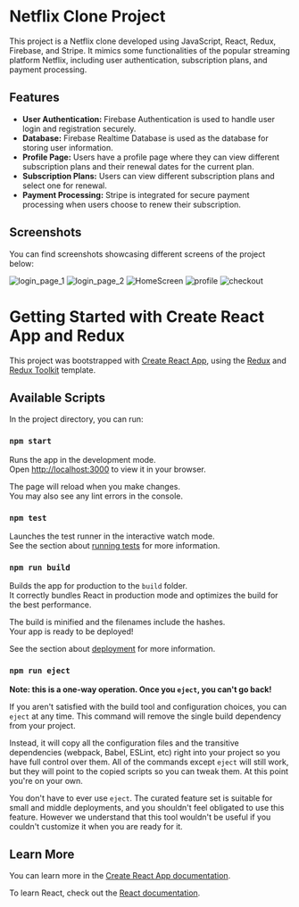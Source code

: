 # Netflix Clone Project

This project is a Netflix clone developed using JavaScript, React, Redux, Firebase, and Stripe. It mimics some functionalities of the popular streaming platform Netflix, including user authentication, subscription plans, and payment processing.

## Features

- **User Authentication:** Firebase Authentication is used to handle user login and registration securely.
- **Database:** Firebase Realtime Database is used as the database for storing user information.
- **Profile Page:** Users have a profile page where they can view different subscription plans and their renewal dates for the current plan.
- **Subscription Plans:** Users can view different subscription plans and select one for renewal.
- **Payment Processing:** Stripe is integrated for secure payment processing when users choose to renew their subscription.

## Screenshots

You can find screenshots showcasing different screens of the project below:

![login_page_1](https://github.com/ArchitKayal/Netflix/assets/59079120/60bccd92-3df1-4e31-b1d6-3e483b542b3c)
![login_page_2](https://github.com/ArchitKayal/Netflix/assets/59079120/9d03091d-a9bb-44bf-9e51-ef2ded00e629)
![HomeScreen](https://github.com/ArchitKayal/Netflix/assets/59079120/36d83518-7a3c-4376-8dc6-d154dfcd7a2b)
![profile](https://github.com/ArchitKayal/Netflix/assets/59079120/1074eed6-675f-45b8-8a90-520f8874072c)
![checkout](https://github.com/ArchitKayal/Netflix/assets/59079120/b438c642-3457-44de-a188-04f0612f748f)


# Getting Started with Create React App and Redux

This project was bootstrapped with [Create React App](https://github.com/facebook/create-react-app), using the [Redux](https://redux.js.org/) and [Redux Toolkit](https://redux-toolkit.js.org/) template.

## Available Scripts

In the project directory, you can run:

### `npm start`

Runs the app in the development mode.\
Open [http://localhost:3000](http://localhost:3000) to view it in your browser.

The page will reload when you make changes.\
You may also see any lint errors in the console.

### `npm test`

Launches the test runner in the interactive watch mode.\
See the section about [running tests](https://facebook.github.io/create-react-app/docs/running-tests) for more information.

### `npm run build`

Builds the app for production to the `build` folder.\
It correctly bundles React in production mode and optimizes the build for the best performance.

The build is minified and the filenames include the hashes.\
Your app is ready to be deployed!

See the section about [deployment](https://facebook.github.io/create-react-app/docs/deployment) for more information.

### `npm run eject`

**Note: this is a one-way operation. Once you `eject`, you can't go back!**

If you aren't satisfied with the build tool and configuration choices, you can `eject` at any time. This command will remove the single build dependency from your project.

Instead, it will copy all the configuration files and the transitive dependencies (webpack, Babel, ESLint, etc) right into your project so you have full control over them. All of the commands except `eject` will still work, but they will point to the copied scripts so you can tweak them. At this point you're on your own.

You don't have to ever use `eject`. The curated feature set is suitable for small and middle deployments, and you shouldn't feel obligated to use this feature. However we understand that this tool wouldn't be useful if you couldn't customize it when you are ready for it.

## Learn More

You can learn more in the [Create React App documentation](https://facebook.github.io/create-react-app/docs/getting-started).

To learn React, check out the [React documentation](https://reactjs.org/).
